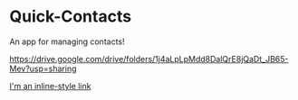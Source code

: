 # Quick-Contacts
An app for managing contacts!

https://drive.google.com/drive/folders/1j4aLpLpMdd8DalQrE8jQaDt_JB65-Mev?usp=sharing

[I'm an inline-style link](https://www.google.com)
